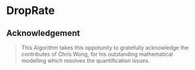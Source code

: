 # DropRate
## Acknowledgement

> This Algorithm takes this oppotunity to gratefully acknowledge the contributes of Chris Wong, for his outstanding mathematical modelling which resolves the quantification issues.
